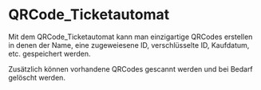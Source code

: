 # QRCode_Ticketautomat

Mit dem QRCode_Ticketautomat kann man einzigartige QRCodes erstellen in denen der Name, eine zugeweiesene ID, verschlüsselte ID, Kaufdatum, etc. gespeichert werden.

Zusätzlich können vorhandene QRCodes gescannt werden und bei Bedarf gelöscht werden.
